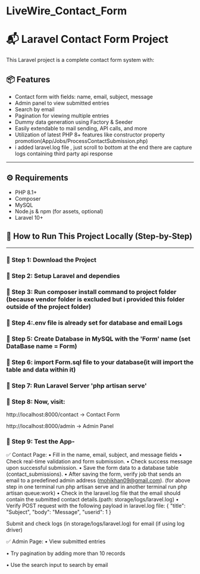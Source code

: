 # LiveWire_Contact_Form
# 📬 Laravel Contact Form Project

This Laravel project is a complete contact form system with:

## 📦 Features

- Contact form with fields: name, email, subject, message
- Admin panel to view submitted entries
- Search by email
- Pagination for viewing multiple entries
- Dummy data generation using Factory & Seeder
- Easily extendable to mail sending, API calls, and more
- Utilization of latest PHP 8+ features like constructor property promotion(App/Jobs/ProcessContactSubmission.php)
- i added laravel.log file , just scroll to bottom at the end there are capture logs containing third party api response

---

## ⚙️ Requirements

- PHP 8.1+
- Composer
- MySQL
- Node.js & npm (for assets, optional)
- Laravel 10+

## 🚀 How to Run This Project Locally (Step-by-Step)

---

### 🔹 Step 1: Download the Project
### 🔹 Step 2: Setup Laravel and dependies
### 🔹 Step 3: Run composer install command to project folder (because vendor folder is excluded but i provided this folder outside of the project folder)
### 🔹 Step 4:.env file is already set for database and email Logs
### 🔹 Step 5: Create Database in MySQL with the 'Form' name (set DataBase name = Form)
### 🔹 Step 6: import Form.sql file to your database(it will import the table and data within it)
### 🔹 Step 7: Run Laravel Server 'php artisan serve'
### 🔹 Step 8: Now, visit:

http://localhost:8000/contact → Contact Form

http://localhost:8000/admin → Admin Panel

### 🔹 Step 9: Test the App-

✅ Contact Page:
• Fill in the name, email, subject, and message fields
• Check real-time validation and form submission.
• Check success message upon successful submission.
• Save the form data to a database table (contact_submissions).
• After saving the form, verify job that sends an email to a predefined admin address (mohikhan09@gmail.com).
(for above step in one terminal run php artisan serve and in another terminal run php artisan queue:work)
• Check in the laravel.log file that the email should contain the submitted contact details.(path: storage/logs/laravel.log)
• Verify POST request with the following payload in laravel.log file:
{
"title": "Subject",
"body": "Message",
"userid": 1
}


Submit and check logs (in storage/logs/laravel.log) for email (if using log driver)

✅ Admin Page:
• View submitted entries
 
• Try pagination by adding more than 10 records

• Use the search input to search by email




